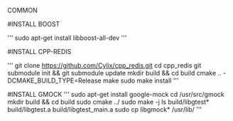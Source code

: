 COMMON

#INSTALL BOOST

'''
sudo apt-get install libboost-all-dev
'''

#INSTALL CPP-REDIS

'''
git clone https://github.com/Cylix/cpp_redis.git
cd cpp_redis
git submodule init && git submodule update
mkdir build && cd build
cmake .. -DCMAKE_BUILD_TYPE=Release
make
sudo make install
'''

#INSTALL GMOCK
'''
sudo apt-get install google-mock
cd /usr/src/gmock
mkdir build && cd build
sudo cmake ../
sudo make -j
ls build/libgtest*
build/libgtest.a  build/libgtest_main.a
sudo cp libgmock* /usr/lib/
'''
